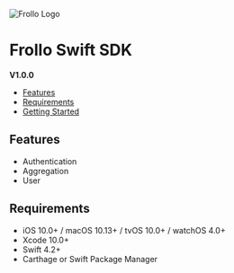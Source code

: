 ![Frollo Logo](https://www.frollo.us/wp-content/uploads/2017/12/Frollo_primary_logo_purple_RGB-copy.png)

# Frollo Swift SDK

**V1.0.0**

- [Features](#features)
- [Requirements](#requirements)
- [Getting Started](getting-started.html)

## Features

- Authentication
- Aggregation
- User

## Requirements

- iOS 10.0+ / macOS 10.13+ / tvOS 10.0+ / watchOS 4.0+
- Xcode 10.0+
- Swift 4.2+
- Carthage or Swift Package Manager

